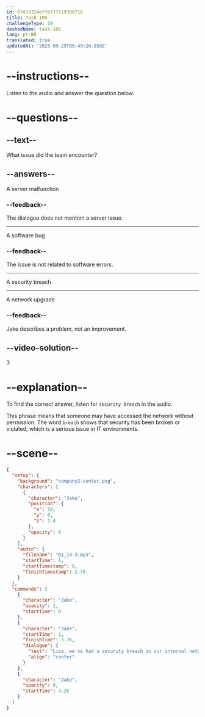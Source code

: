 ```yaml
---
id: 67d7d324effb7f7119380710
title: Task 105
challengeType: 19
dashedName: task-105
lang: pt-BR
translated: true
updatedAt: '2025-09-29T05:49:20.950Z'
---
```


<!-- (audio) Jake: Lisa, we've had a security breach on our internal network. -->

# --instructions--

Listen to the audio and answer the question below.

# --questions--

## --text--

What issue did the team encounter?

## --answers--

A server malfunction

### --feedback--

The dialogue does not mention a server issue.

---

A software bug

### --feedback--

The issue is not related to software errors.

---

A security breach

---

A network upgrade

### --feedback--

Jake describes a problem, not an improvement.

## --video-solution--

3

# --explanation--

To find the correct answer, listen for `security breach` in the audio.

This phrase means that someone may have accessed the network without permission. The word `breach` shows that security has been broken or violated, which is a serious issue in IT environments.

# --scene--

```json
{
  "setup": {
    "background": "company2-center.png",
    "characters": [
      {
        "character": "Jake",
        "position": {
          "x": 50,
          "y": 0,
          "z": 1.4
        },
        "opacity": 0
      }
    ],
    "audio": {
      "filename": "B1_14-3.mp3",
      "startTime": 1,
      "startTimestamp": 0,
      "finishTimestamp": 2.76
    }
  },
  "commands": [
    {
      "character": "Jake",
      "opacity": 1,
      "startTime": 0
    },
    {
      "character": "Jake",
      "startTime": 1,
      "finishTime": 3.76,
      "dialogue": {
        "text": "Lisa, we've had a security breach in our internal network.",
        "align": "center"
      }
    },
    {
      "character": "Jake",
      "opacity": 0,
      "startTime": 4.26
    }
  ]
}
```
